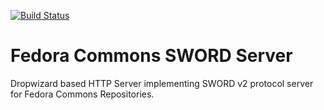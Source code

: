 [![Build Status](https://travis-ci.org/fcrepo4-labs/fcrepo4-swordserver.svg)](https://travis-ci.org/fcrepo4-labs/fcrepo4-swordserver)

# Fedora Commons SWORD Server

Dropwizard based HTTP Server implementing SWORD v2 protocol server for Fedora Commons Repositories.
